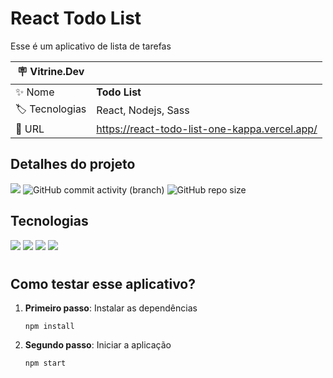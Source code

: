 # React Todo List
Esse é um aplicativo de lista de tarefas

| :placard: Vitrine.Dev |     |
| -------------  | --- |
| :sparkles: Nome        | **Todo List**
| :label: Tecnologias | React, Nodejs, Sass
| :rocket: URL         | https://react-todo-list-one-kappa.vercel.app/


<!-- Inserir imagem com a #vitrinedev ao final do link -->
<!-- ![](https://github.com/rickalves/orgs-app/blob/main/src/assets/logo.png?text=imagem+lindona+do+meu+projeto#vitrinedev) -->

## Detalhes do projeto
![](https://img.shields.io/badge/status-Em_desenvolvimento-brightgreen)
![GitHub commit activity (branch)](https://img.shields.io/github/commit-activity/w/rickalves/react-todo-list/main?color=gree)
![GitHub repo size](https://img.shields.io/github/repo-size/rickalves/react-todo-list?color=sucess)

## Tecnologias

![](https://img.shields.io/badge/JavaScript-F7DF1E?style=for-the-badge&logo=javascript&logoColor=black)
![](https://img.shields.io/badge/Node.js-43853D?style=for-the-badge&logo=node.js&logoColor=white)
![](https://img.shields.io/badge/React-1C5D99?style=for-the-badge&logo=react&logoColor=white)
![](https://img.shields.io/badge/Sass-C83E4D?style=for-the-badge&logo=sass&logoColor=white)


#
## Como testar esse aplicativo?

1. **Primeiro passo**: Instalar as dependências
    ~~~
    npm install
    ~~~
2. **Segundo passo**: Iniciar a aplicação
    ~~~
    npm start
    ~~~

